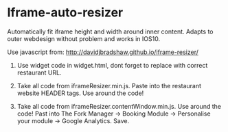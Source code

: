 # Iframe-auto-resizer
Automatically fit iframe height and width around inner content. Adapts to outer webdesign without problem and works in IOS10.

Use javascript from: http://davidjbradshaw.github.io/iframe-resizer/

1. Use widget code in widget.html, dont forget to replace with correct restaurant URL.

2. Take all code from iframeResizer.min.js. Paste into the restaurant website HEADER tags. Use <script> </script> around the code!

3. Take all code from iframeResizer.contentWindow.min.js. Use <script> </script> around the code! Past into The Fork Manager -> Booking Module -> Personalise your module -> Google Analytics. Save.
